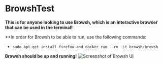 # BrowshTest
**This is for anyone looking to use Browsh, which is an interactive browser that can be used in the terminal!**

**In order for Browsh to be able to run, use the following commands:
* `sudo apt-get install firefox and docker run --rm -it browsh/browsh`

**Browsh should be up and running!**
![Screenshot of Browsh UI](https://drive.google.com/file/d/1FwzeBp0CASQpEQBlEmxI6PbUiDbuOMTT/view?usp=sharing)
